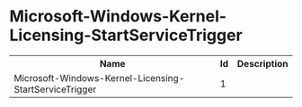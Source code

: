 # Microsoft-Windows-Kernel-Licensing-StartServiceTrigger

<table>
<colgroup><col/><col/><col/></colgroup>
<tr><th>Name</th><th>Id</th><th>Description</th></tr>
<tr><td>Microsoft-Windows-Kernel-Licensing-StartServiceTrigger</td><td>1</td><td></td></tr>
</table>
